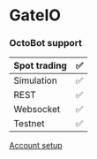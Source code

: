 # GateIO

### OctoBot support

| Spot trading | ✅  |
| :--- | :--- |
| Simulation | ✅ |
| REST | ✅  |
| Websocket | ✅  |
| Testnet | ✅  |

[Account setup](setup.md)
